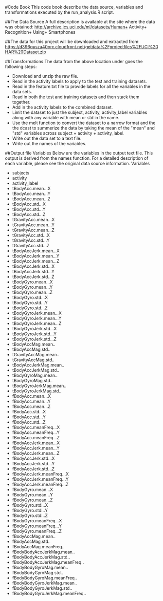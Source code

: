 #Code Book 
This code book describe the data source, variables and transformations executed by the run_analysis.R script.

##The Data Source
A full description is available at the site where the data was obtained:
http://archive.ics.uci.edu/ml/datasets/Human+ Activity+ Recognition+ Using+ Smartphones

##The data for this project will be downloaded and extracted from:
https://d396qusza40orc.cloudfront.net/getdata%2Fprojectfiles%2FUCI%20HAR%20Dataset.zip

##Transformations
The data from the above location under goes the following steps:
+ Download and unzip the raw file.
+ Read in the activity labels to apply to the test and training datasets.
+ Read in the feature.txt file to provide labels for all the variables in the data sets.
+ Read in both the test and training datasets and then stack them together.
+ Add in the activity labels to the combined dataset.
+ Limit the dataset to just the subject, activity, activity_label variables along with any variable with mean or std in the name.
+ Use the melt function to convert the dataset to a narrow format and the the dcast to summerize the data by taking the mean of the "mean" and "std" variables across subject +  activity +  activity_label.
+ Write out the data set to a text file.
+ Write out the names of the variables.

##Output file Variables
Below are the variables in the output text file.  This output is derived from the names function.  For a detailed description of each variable, please see the original data source information.
Variables
+ subjects
+ activity
+ activity_label
+ tBodyAcc.mean...X
+ tBodyAcc.mean...Y
+ tBodyAcc.mean...Z
+ tBodyAcc.std...X
+ tBodyAcc.std...Y
+ tBodyAcc.std...Z
+ tGravityAcc.mean...X
+ tGravityAcc.mean...Y
+ tGravityAcc.mean...Z
+ tGravityAcc.std...X
+ tGravityAcc.std...Y
+ tGravityAcc.std...Z
+ tBodyAccJerk.mean...X
+ tBodyAccJerk.mean...Y
+ tBodyAccJerk.mean...Z
+ tBodyAccJerk.std...X
+ tBodyAccJerk.std...Y
+ tBodyAccJerk.std...Z
+ tBodyGyro.mean...X
+ tBodyGyro.mean...Y
+ tBodyGyro.mean...Z
+ tBodyGyro.std...X
+ tBodyGyro.std...Y
+ tBodyGyro.std...Z
+ tBodyGyroJerk.mean...X
+ tBodyGyroJerk.mean...Y
+ tBodyGyroJerk.mean...Z
+ tBodyGyroJerk.std...X
+ tBodyGyroJerk.std...Y
+ tBodyGyroJerk.std...Z
+ tBodyAccMag.mean..
+ tBodyAccMag.std..
+ tGravityAccMag.mean..
+ tGravityAccMag.std..
+ tBodyAccJerkMag.mean..
+ tBodyAccJerkMag.std..
+ tBodyGyroMag.mean..
+ tBodyGyroMag.std..
+ tBodyGyroJerkMag.mean..
+ tBodyGyroJerkMag.std..
+ fBodyAcc.mean...X
+ fBodyAcc.mean...Y
+ fBodyAcc.mean...Z
+ fBodyAcc.std...X
+ fBodyAcc.std...Y
+ fBodyAcc.std...Z
+ fBodyAcc.meanFreq...X
+ fBodyAcc.meanFreq...Y
+ fBodyAcc.meanFreq...Z
+ fBodyAccJerk.mean...X
+ fBodyAccJerk.mean...Y
+ fBodyAccJerk.mean...Z
+ fBodyAccJerk.std...X
+ fBodyAccJerk.std...Y
+ fBodyAccJerk.std...Z
+ fBodyAccJerk.meanFreq...X
+ fBodyAccJerk.meanFreq...Y
+ fBodyAccJerk.meanFreq...Z
+ fBodyGyro.mean...X
+ fBodyGyro.mean...Y
+ fBodyGyro.mean...Z
+ fBodyGyro.std...X
+ fBodyGyro.std...Y
+ fBodyGyro.std...Z
+ fBodyGyro.meanFreq...X
+ fBodyGyro.meanFreq...Y
+ fBodyGyro.meanFreq...Z
+ fBodyAccMag.mean..
+ fBodyAccMag.std..
+ fBodyAccMag.meanFreq..
+ fBodyBodyAccJerkMag.mean..
+ fBodyBodyAccJerkMag.std..
+ fBodyBodyAccJerkMag.meanFreq..
+ fBodyBodyGyroMag.mean..
+ fBodyBodyGyroMag.std..
+ fBodyBodyGyroMag.meanFreq..
+ fBodyBodyGyroJerkMag.mean..
+ fBodyBodyGyroJerkMag.std..
+ fBodyBodyGyroJerkMag.meanFreq..
